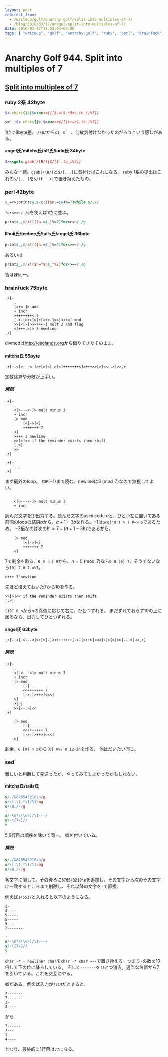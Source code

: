```yaml
---
layout: post
redirect_from:
  - /writeup/golf/anarchy-golf/split-into-multiples-of-7/
  - /blog/2016/03/17/anagol-split-into-multiples-of-7/
date: 2016-03-17T17:53:04+09:00
tags: [ "writeup", "golf", "anarchy-golf", "ruby", "perl", "brainfuck", "sed", "regex" ]
---
```


# Anarchy Golf 944. Split into multiples of 7

## [Split into multiples of 7](http://golf.shinh.org/p.rb?Split+into+multiples+of+7)

### ruby 2系 42byte

``` ruby
$<.chars{|c|$><<c<<$/[$.=($.*3+c.to_i)%7]}
```

``` ruby
s='';$<.chars{|c|$><<c<<$/[(s+=c).to_i%7]}
```

1位に8byte差。
`/\B/`からの <code> $` </code> 、何故気付けなかったのだろうという感じがある。

#### angel氏/mitchs氏/olf氏/ludo氏 34byte

``` ruby
$><<gets.gsub(/\B/){$/[$`.to_i%7]}
```

みんな一緒。`gsub(/\B/)`と`$/[...]`に気付けばこれになる。
ruby 1系の提出はこれの`$/[...]`を`$/if...<1`で置き換えたもの。

### perl 42byte

``` perl
$_=<>;print$&,$/x!(($n.=$&)%=7)while s/.//
```

`for<>=~/./g`を使えば1位に並ぶ。

``` perl
print$_,$/x!(($n.=$_)%=7)for<>=~/./g
```

#### llhuii氏/teebee氏/tails氏/angel氏 36byte

``` perl
print$_,$/x!(($n.=$_)%=7)for<>=~/./g
```

あるいは

``` perl
print$_,$/x!($n="$n$_"%7)for<>=~/./g
```

皆ほぼ同一。

### brainfuck 75byte

``` brainfuck
,+[-
    .
    [>+<-]> add
    + incr
    >+++++++< 7
    [->-[>+>]>[+[<+>-]>>]<<<<] mod
    >>[<[-]>>+++<-] mult 3 and flag
    <[+++.>]> 3 newline
,+]
```

divmodは<http://esolangs.org>から借りてきたそのまま。

#### mitchs氏 55byte

``` brainfuck
,+[-.<[>---<-]>+[>[<[->]<]+++++++<]>+++>>[>]<<[.>]>>,+]
```

定数除算や分岐が上手い。

##### 解読

``` brainfuck
,+[-
    .
    <[>---<-]> mult minus 3
    + incr
    [> mod
        [<[->]<]
        +++++++ 7
    <]
    >+++ 3 newline
    >>[>]<< if the reminder exists then shift
    [.>]
    >>
,+]
```

``` brainfuck
,+[-
    ...
,+]
```

まず最外のloop。
`EOF`($-1$)まで読む。newlineは$3 \pmod 7$なので無視してよい。

``` brainfuck
    .
    <[>---<-]> mult minus 3
    + incr
```

読んだ文字を即出力する。読んだ文字のascii code $a$と、ひとつ左に置いてある前回のloopの結果$b$から、$a + 1 - 3b$を作る。$+1$は`ord('0') % 7 #=> 6`であるため。
$-3$倍なのは次の$b' = 7 - (a + 1 - 3b)$であるから。

``` brainfuck
    [> mod
        [<[->]<]
        +++++++ 7
    <]
```

7で剰余を取る。`0 0 [n] 0`から、$n = 0 \pmod 7$なら`0 0 [0] 7`、そうでないなら`[0] 7 0 7-n%7`。

``` brainfuck
>+++ 3 newline
```

先ほど控えておいた$7$から$10$を作る。

``` brainfuck
>>[>]<< if the reminder exists then shift
[.>]
```

`[10] 0 n`から$n$の真偽に応じて右に、ひとつずれる。
まだずれておらず$10$の上に居るなら、出力してひとつずれる。


#### angel氏 63byte

``` brainfuck
,+[-.<[->---<]>+[>[-]<<+++++++[->-[>++>]<<<]>]>[>]>>[--.>]<<,+]
```

##### 解読

``` brainfuck
,+[-
    .
    <[->---<]> mult minus 3
    + incr
    [> mod
        [-]
        <<+++++++ 7
        [->-[>++>]<<<]
    >]
    >[>]
    >>[--.>]<<
,+]
```

``` brainfuck
    [> mod
        [-]
        <<+++++++ 7
        [->-[>++>]<<<]
    >]
```

剰余。`0 [0] n x`から`[0] n%7 0 12-2n`を作る。
他はだいたい同じ。

### sed

難しいと判断して見送ったが、やってみてもよかったかもしれない。

#### mitchs氏/tails氏

``` sed
s/./&876543210\n/g
s/\(.\).*\1/\1/mg
s/\B./-/g
:
s/-\n*\(\w\)/\1---/
s/-\{7\}//
t
```

5,6行目の順序を除いて同一。
嘘を付いている。

##### 解読

``` sed
s/./&876543210\n/g
s/\(.\).*\1/\1/mg
s/\B./-/g
```

各文字に関して、その後ろに`876543210\n`を追加し、その文字から次のその文字に一致するところまで削除し、それ以降の文字を`-`で置換。

例えば`145537`と入れると以下のようになる。

```
1-
4----
5-----
5-----
3---
7-------
```

``` sed
:
s/-\n*\(\w\)/\1---/
s/-\{7\}//
t
```

`char -* - newline* char`を`char -* char ---`で置き換える。つまり`-`の数を$10$倍して下の位に降ろしている。
そして`-------`をひとつ消去。適当な位置から$7$を引いている。これを交互にやる。

嘘がある。例えば入力が`7714`だとすると、

```
7-------
7-------
1-
4----
```

から

```
7------
7---
1-
4----
```

となり、最終的に$1$行目は`77`になる。
